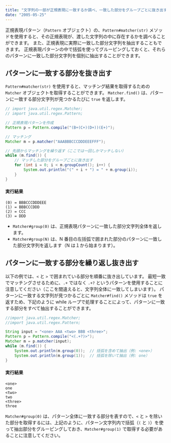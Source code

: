 ```yaml
---
title: "文字列の一部が正規表現に一致するか調べ、一致した部分をグループごとに抜き出す (Pattern.matcher)"
date: "2005-05-25"
---
```


正規表現パターン（`Pattern` オブジェクト）の、`Pattern#matcher(str)` メソッドを使用すると、その正規表現が、渡した文字列の中に存在するかを調べることができます。
また、正規表現に実際に一致した部分文字列を抽出することもできます。
正規表現パターンの中で括弧を使ってグルーピングしておくと、それらのパターンに一致した部分文字列を個別に抽出することができます。

パターンに一致する部分を抜き出す
----

`Pattern#matcher(str)` を使用すると、マッチング結果を取得するための `Matcher` オブジェクトを取得することができます。
`Matcher.find()` は、パターンに一致する部分文字列が見つかるたびに `true` を返します。

~~~ java
// import java.util.regex.Matcher;
// import java.util.regex.Pattern;

// 正規表現パターンを作成
Pattern p = Pattern.compile("(B+(C+)(D+))(E+)");

// マッチング
Matcher m = p.matcher("AAABBBCCCDDDEEEFFF");

// 先頭からマッチングを繰り返す（ここでは一回しかマッチしない）
while (m.find()) {
    // マッチした部分をグループごとに抜き出す
    for (int i = 0; i < m.groupCount(); i++) {
        System.out.println("(" + i + ") = " + m.group(i));
    }
}
~~~

#### 実行結果

~~~
(0) = BBBCCCDDDEEE
(1) = BBBCCCDDD
(2) = CCC
(3) = DDD
~~~

* `Matcher#group(0)` は、正規表現パターンに一致した部分文字列全体を返します。
* `Matcher#group(N)` は、N 番目の左括弧で囲まれた部分のパターンに一致した部分文字列を返します（N は１から始まります）。

パターンに一致する部分を繰り返し抜き出す
----

以下の例では、`<` と `>` で囲まれている部分を順番に抜き出しています。
最短一致でマッチングさせるために、`.+` ではなく `.+?` というパターンを使用することに注意してください（ここを間違えると、文字列全体に一致してしまいます）。
パターンに一致する文字列が見つかるごとに `Matcher#find()` メソッドは `true` を返すため、下記のように while ループで処理することによって、パターンに一致する部分をすべて抽出することができます。

~~~ java
//import java.util.regex.Matcher;
//import java.util.regex.Pattern;

String input = "<one> AAA <two> BBB <three>";
Pattern p = Pattern.compile("<(.+?)>");
Matcher m = p.matcher(input);
while (m.find()) {
    System.out.println(m.group(0));  // 括弧を含めて抽出（例: <one>）
    System.out.println(m.group(1));  // 括弧を除いて抽出（例: one）
}
~~~

#### 実行結果

~~~
<one>
one
<two>
two
<three>
three
~~~

`Matcher#group(0)` は、パターン全体に一致する部分を表すので、`<` と `>` を除いた部分を取得するには、上記のように、パターン文字列内で括弧（`(` と `)`）を使って抽出部分をグルーピングしておき、`Matcher#group(1)` で取得する必要があることに注意してください。
